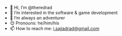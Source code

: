 - 👋 Hi, I’m @theredrad
- 👀 I’m interested in the software & game development
- 🤩 I’m always an adventurer
- 😊 Pronouns: he/him/his
- 📫 How to reach me: i.sajjadrad@gmail.com

<!---
theredrad/theredrad is a ✨ special ✨ repository because its `README.md` (this file) appears on your GitHub profile.
You can click the Preview link to take a look at your changes.
--->
